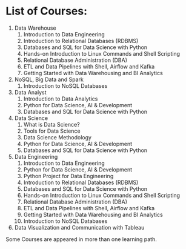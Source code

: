 # List of Courses:

1. Data Warehouse
    1. Introduction to Data Engineering
    2. Introduction to Relational Databases (RDBMS)
    3. Databases and SQL for Data Science with Python
    4. Hands-on Introduction to Linux Commands and Shell Scripting
    5. Relational Database Administration (DBA)
    6. ETL and Data Pipelines with Shell, Airflow and Kafka
    7. Getting Started with Data Warehousing and BI Analytics
1. NoSQL, Big Data and Spark
    1. Introduction to NoSQL Databases
1. Data Analyst
    1. Introduction to Data Analytics
    1. Python for Data Science, AI & Development
    1. Databases and SQL for Data Science with Python
1. Data Science
    1. What is Data Science?
    2. Tools for Data Science
    3. Data Science Methodology
    4. Python for Data Science, AI & Development
    5. Databases and SQL for Data Science with Python
1. Data Engineering
    1. Introduction to Data Engineering
    2. Python for Data Science, AI & Development
    3. Python Project for Data Engineering
    4. Introduction to Relational Databases (RDBMS)
    5. Databases and SQL for Data Science with Python
    6. Hands-on Introduction to Linux Commands and Shell Scripting
    7. Relational Database Administration (DBA)
    8. ETL and Data Pipelines with Shell, Airflow and Kafka
    9. Getting Started with Data Warehousing and BI Analytics
    10. Introduction to NoSQL Databases
1. Data Visualization and Communication with Tableau

Some Courses are appeared in more than one learning path.

